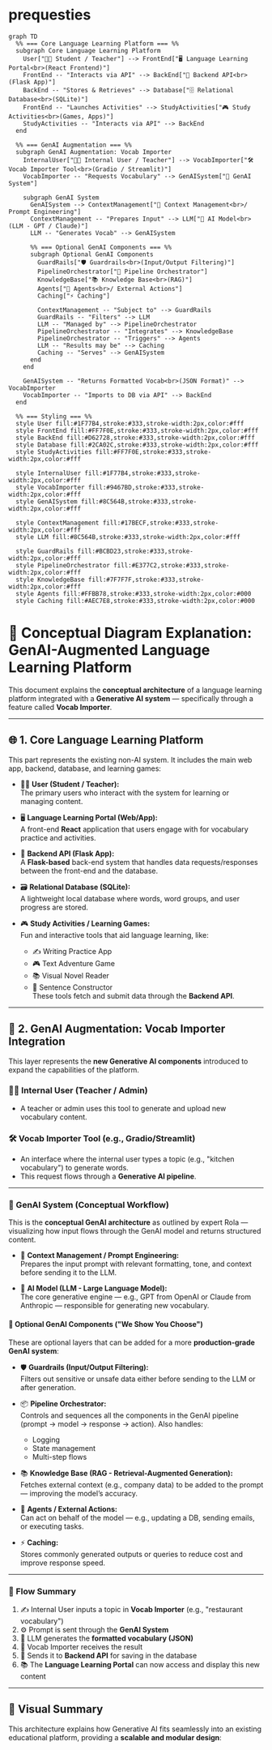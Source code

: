 # prequesties
```mermaid
graph TD
  %% === Core Language Learning Platform === %%
  subgraph Core Language Learning Platform
    User["👨‍🎓 Student / Teacher"] --> FrontEnd["🖥️ Language Learning Portal<br>(React Frontend)"]
    FrontEnd -- "Interacts via API" --> BackEnd["🔁 Backend API<br>(Flask App)"]
    BackEnd -- "Stores & Retrieves" --> Database["🗄️ Relational Database<br>(SQLite)"]
    FrontEnd -- "Launches Activities" --> StudyActivities["🎮 Study Activities<br>(Games, Apps)"]
    StudyActivities -- "Interacts via API" --> BackEnd
  end

  %% === GenAI Augmentation === %%
  subgraph GenAI Augmentation: Vocab Importer
    InternalUser["👩‍🏫 Internal User / Teacher"] --> VocabImporter["🛠️ Vocab Importer Tool<br>(Gradio / Streamlit)"]
    VocabImporter -- "Requests Vocabulary" --> GenAISystem["🧠 GenAI System"]

    subgraph GenAI System
      GenAISystem --> ContextManagement["🧰 Context Management<br>/ Prompt Engineering"]
      ContextManagement -- "Prepares Input" --> LLM["🤖 AI Model<br>(LLM - GPT / Claude)"]
      LLM -- "Generates Vocab" --> GenAISystem

      %% === Optional GenAI Components === %%
      subgraph Optional GenAI Components
        GuardRails["🛡️ Guardrails<br>(Input/Output Filtering)"]
        PipelineOrchestrator["🧪 Pipeline Orchestrator"]
        KnowledgeBase["📚 Knowledge Base<br>(RAG)"]
        Agents["🦾 Agents<br>/ External Actions"]
        Caching["⚡ Caching"]

        ContextManagement -- "Subject to" --> GuardRails
        GuardRails -- "Filters" --> LLM
        LLM -- "Managed by" --> PipelineOrchestrator
        PipelineOrchestrator -- "Integrates" --> KnowledgeBase
        PipelineOrchestrator -- "Triggers" --> Agents
        LLM -- "Results may be" --> Caching
        Caching -- "Serves" --> GenAISystem
      end
    end

    GenAISystem -- "Returns Formatted Vocab<br>(JSON Format)" --> VocabImporter
    VocabImporter -- "Imports to DB via API" --> BackEnd
  end

  %% === Styling === %%
  style User fill:#1F77B4,stroke:#333,stroke-width:2px,color:#fff
  style FrontEnd fill:#FF7F0E,stroke:#333,stroke-width:2px,color:#fff
  style BackEnd fill:#D62728,stroke:#333,stroke-width:2px,color:#fff
  style Database fill:#2CA02C,stroke:#333,stroke-width:2px,color:#fff
  style StudyActivities fill:#FF7F0E,stroke:#333,stroke-width:2px,color:#fff

  style InternalUser fill:#1F77B4,stroke:#333,stroke-width:2px,color:#fff
  style VocabImporter fill:#9467BD,stroke:#333,stroke-width:2px,color:#fff
  style GenAISystem fill:#8C564B,stroke:#333,stroke-width:2px,color:#fff

  style ContextManagement fill:#17BECF,stroke:#333,stroke-width:2px,color:#fff
  style LLM fill:#8C564B,stroke:#333,stroke-width:2px,color:#fff

  style GuardRails fill:#BCBD23,stroke:#333,stroke-width:2px,color:#fff
  style PipelineOrchestrator fill:#E377C2,stroke:#333,stroke-width:2px,color:#fff
  style KnowledgeBase fill:#7F7F7F,stroke:#333,stroke-width:2px,color:#fff
  style Agents fill:#FFBB78,stroke:#333,stroke-width:2px,color:#000
  style Caching fill:#AEC7E8,stroke:#333,stroke-width:2px,color:#000

```
# 🧠 Conceptual Diagram Explanation: GenAI-Augmented Language Learning Platform

This document explains the **conceptual architecture** of a language learning platform integrated with a **Generative AI system** — specifically through a feature called **Vocab Importer**.

---

## 🌐 1. Core Language Learning Platform

This part represents the existing non-AI system. It includes the main web app, backend, database, and learning games:

- 👩‍🏫 **User (Student / Teacher):**  
  The primary users who interact with the system for learning or managing content.

- 🖥️ **Language Learning Portal (Web/App):**  
  A front-end **React** application that users engage with for vocabulary practice and activities.

- 🔁 **Backend API (Flask App):**  
  A **Flask-based** back-end system that handles data requests/responses between the front-end and the database.

- 🗃️ **Relational Database (SQLite):**  
  A lightweight local database where words, word groups, and user progress are stored.

- 🎮 **Study Activities / Learning Games:**  
  Fun and interactive tools that aid language learning, like:
  - ✍️ Writing Practice App
  - 🎮 Text Adventure Game
  - 📚 Visual Novel Reader
  - 🧱 Sentence Constructor  
  These tools fetch and submit data through the **Backend API**.

---

## 🤖 2. GenAI Augmentation: Vocab Importer Integration

This layer represents the **new Generative AI components** introduced to expand the capabilities of the platform.

### 🧑‍💼 Internal User (Teacher / Admin)
- A teacher or admin uses this tool to generate and upload new vocabulary content.

### 🛠️ Vocab Importer Tool (e.g., Gradio/Streamlit)
- An interface where the internal user types a topic (e.g., "kitchen vocabulary") to generate words.
- This request flows through a **Generative AI pipeline**.

---

### 🧠 GenAI System (Conceptual Workflow)

This is the **conceptual GenAI architecture** as outlined by expert Rola — visualizing how input flows through the GenAI model and returns structured content.

- 🧰 **Context Management / Prompt Engineering:**  
  Prepares the input prompt with relevant formatting, tone, and context before sending it to the LLM.

- 🧠 **AI Model (LLM - Large Language Model):**  
  The core generative engine — e.g., GPT from OpenAI or Claude from Anthropic — responsible for generating new vocabulary.

#### 🧩 Optional GenAI Components ("We Show You Choose")

These are optional layers that can be added for a more **production-grade GenAI system**:

- 🛡️ **Guardrails (Input/Output Filtering):**  
  Filters out sensitive or unsafe data either before sending to the LLM or after generation.

- 📦 **Pipeline Orchestrator:**  
  Controls and sequences all the components in the GenAI pipeline (prompt → model → response → action). Also handles:
  - Logging
  - State management
  - Multi-step flows

- 📚 **Knowledge Base (RAG - Retrieval-Augmented Generation):**  
  Fetches external context (e.g., company data) to be added to the prompt — improving the model’s accuracy.

- 🤖 **Agents / External Actions:**  
  Can act on behalf of the model — e.g., updating a DB, sending emails, or executing tasks.

- ⚡ **Caching:**  
  Stores commonly generated outputs or queries to reduce cost and improve response speed.

---

### 🔁 Flow Summary

1. ✍️ Internal User inputs a topic in **Vocab Importer** (e.g., "restaurant vocabulary")
2. ⚙️ Prompt is sent through the **GenAI System**
3. 🧠 LLM generates the **formatted vocabulary (JSON)**
4. 📩 Vocab Importer receives the result
5. 🔄 Sends it to **Backend API** for saving in the database
6. 📚 The **Language Learning Portal** can now access and display this new content

---

## 🧱 Visual Summary

This architecture explains how Generative AI fits seamlessly into an existing educational platform, providing a **scalable and modular design**:


